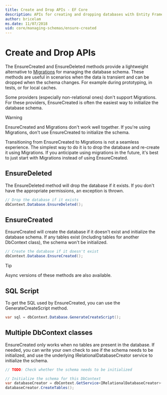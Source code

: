 ```yaml
---
title: Create and Drop APIs - EF Core
description: APIs for creating and dropping databases with Entity Framework Core
author: bricelam
ms.date: 11/07/2018
uid: core/managing-schemas/ensure-created
---
```

# Create and Drop APIs

The EnsureCreated and EnsureDeleted methods provide a lightweight alternative to [Migrations](xref:core/managing-schemas/migrations/index) for managing the database schema. These methods are useful in scenarios when the data is transient and can be dropped when the schema changes. For example during prototyping, in tests, or for local caches.

Some providers (especially non-relational ones) don't support Migrations. For these providers, EnsureCreated is often the easiest way to initialize the database schema.

> [!WARNING]
> EnsureCreated and Migrations don't work well together. If you're using Migrations, don't use EnsureCreated to initialize the schema.

Transitioning from EnsureCreated to Migrations is not a seamless experience. The simplest way to do it is to drop the database and re-create it using Migrations. If you anticipate using migrations in the future, it's best to just start with Migrations instead of using EnsureCreated.

## EnsureDeleted

The EnsureDeleted method will drop the database if it exists. If you don't have the appropriate permissions, an exception is thrown.

```csharp
// Drop the database if it exists
dbContext.Database.EnsureDeleted();
```

## EnsureCreated

EnsureCreated will create the database if it doesn't exist and initialize the database schema. If any tables exist (including tables for another DbContext class), the schema won't be initialized.

```csharp
// Create the database if it doesn't exist
dbContext.Database.EnsureCreated();
```

> [!TIP]
> Async versions of these methods are also available.

## SQL Script

To get the SQL used by EnsureCreated, you can use the GenerateCreateScript method.

```csharp
var sql = dbContext.Database.GenerateCreateScript();
```

## Multiple DbContext classes

EnsureCreated only works when no tables are present in the database. If needed, you can write your own check to see if the schema needs to be initialized, and use the underlying IRelationalDatabaseCreator service to initialize the schema.

```csharp
// TODO: Check whether the schema needs to be initialized

// Initialize the schema for this DbContext
var databaseCreator = dbContext.GetService<IRelationalDatabaseCreator>();
databaseCreator.CreateTables();
```

